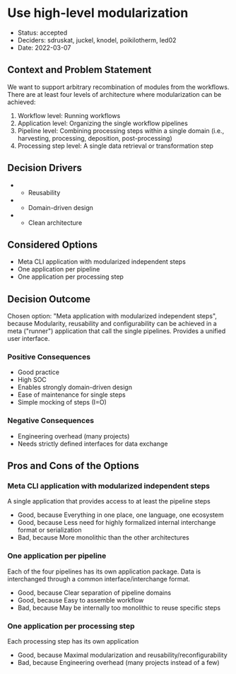 <!--
SPDX-FileCopyrightText: 2022 Guido Juckeland
SPDX-FileCopyrightText: 2022 Michael Meinel
SPDX-FileCopyrightText: 2022 Oliver Bertuch
SPDX-FileCopyrightText: 2022 Oliver Knodel
SPDX-FileCopyrightText: 2022 Stephan Druskat

SPDX-License-Identifier: CC-BY-SA-4.0
-->

# Use high-level modularization

* Status: accepted
* Deciders: sdruskat, juckel, knodel, poikilotherm, led02
* Date: 2022-03-07

## Context and Problem Statement

We want to support arbitrary recombination of modules from the workflows.
There are at least four levels of architecture where modularization can be achieved:
1. Workflow level: Running workflows
1. Application level: Organizing the single workflow pipelines
2. Pipeline level: Combining processing steps within a single domain (i.e., harvesting, processing, deposition, post-processing)
3. Processing step level: A single data retrieval or transformation step

## Decision Drivers

* - Reusability
* - Domain-driven design
* - Clean architecture

## Considered Options

* Meta CLI application with modularized independent steps
* One application per pipeline
* One application per processing step

## Decision Outcome

Chosen option: "Meta application with modularized independent steps", because Modularity, reusability and configurability can be achieved in a meta ("runner") application that call the single pipelines. Provides a unified user interface.

### Positive Consequences

* Good practice
* High SOC
* Enables strongly domain-driven design
* Ease of maintenance for single steps
* Simple mocking of steps (I=O)

### Negative Consequences

* Engineering overhead (many projects)
* Needs strictly defined interfaces for data exchange

## Pros and Cons of the Options

### Meta CLI application with modularized independent steps

A single application that provides access to at least the pipeline steps

* Good, because Everything in one place, one language, one ecosystem
* Good, because Less need for highly formalized internal interchange format or serialization
* Bad, because More monolithic than the other architectures

### One application per pipeline

Each of the four pipelines has its own application package. Data is interchanged through a common interface/interchange format.

* Good, because Clear separation of pipeline domains
* Good, because Easy to assemble workflow
* Bad, because May be internally too monolithic to reuse specific steps

### One application per processing step

Each processing step has its own application

* Good, because Maximal modularization and reusability/reconfigurability
* Bad, because Engineering overhead (many projects instead of a few)
